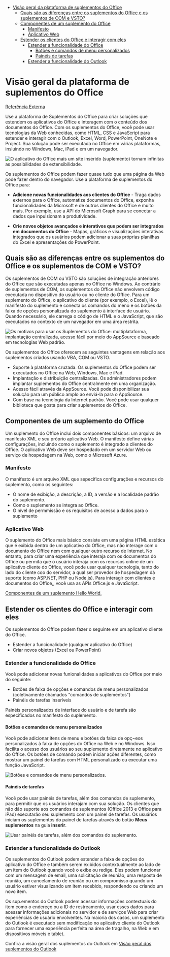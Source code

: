- [Visão geral da plataforma de suplementos do Office](#visão-geral-da-plataforma-de-suplementos-do-office)
	- [Quais são as diferenças entre os suplementos do Office e os suplementos de COM e VSTO?](#quais-são-as-diferenças-entre-os-suplementos-do-office-e-os-suplementos-de-com-e-vsto)
	- [Componentes de um suplemento do Office](#componentes-de-um-suplemento-do-office)
		- [Manifesto](#manifesto)
		- [Aplicativo Web](#aplicativo-web)
	- [Estender os clientes do Office e interagir com eles](#estender-os-clientes-do-office-e-interagir-com-eles)
		- [Estender a funcionalidade do Office](#estender-a-funcionalidade-do-office)
			- [Botões e comandos de menu personalizados](#botões-e-comandos-de-menu-personalizados)
			- [Painéis de tarefas](#painéis-de-tarefas)
		- [Estender a funcionalidade do Outlook](#estender-a-funcionalidade-do-outlook)

# Visão geral da plataforma de suplementos do Office

[Referência Externa](https://learn.microsoft.com/pt-br/office/dev/add-ins/overview/office-add-ins)

Use a plataforma de Suplementos do Office para criar soluções que estendem os aplicativos do Office e interagem com o conteúdo dos documentos do Office. Com os suplementos do Office, você pode usar tecnologias da Web conhecidas, como HTML, CSS e JavaScript para estender e interagir com o Outlook, Excel, Word, PowerPoint, OneNote e Project. Sua solução pode ser executada no Office em várias plataformas, insluindo no Windows, Mac, iPad e em um navegador.

![O aplicativo do Office mais um site inserido (suplemento) tornam infinitas as possibilidades de extensibilidade.](../assets/images/addins-overview.png)

Os suplementos do Office podem fazer quase tudo que uma página da Web pode fazer dentro do navegador. Use a plataforma de suplementos do Office para:

- **Adicione novas funcionalidades aos clientes do Office** - Traga dados externos para o Office, automatize documentos do Office, exponha funcionalidades da Microsoft e de outros clientes do Office e muito mais. Por exemplo, use a API do Microsoft Graph para se conectar a dados que inpulsionam a produtividade.

- **Crie novos objetos avançados e interativos que podem ser integrados em documentos do Office** - Mapas, gráficos e visualizações interativas integrados que os usuários podem adicionar a suas próprias planilhas do Excel e apresentações do PowerPoint.

## Quais são as diferenças entre os suplementos do Office e os suplementos de COM e VSTO?

Os suplementos de COM ou VSTO são soluções de integração anteriores do Office que são executadas apenas no Office no Windows. Ao contrário de suplementos de COM, os suplementos do Office não envolvem código executada no dispositivo do usuário ou no cliente do Office. Para um suplemento do Office, o aplicativo do cliente (por exemplo, o Excel), lê o manifesto do suplemento e conecta os comandos do meno e os botões da faixa de opções personalizada do suplemento à interface de usuário. Quando necessário, ele carrega o código de HTML e o JavaScript, que são executados no contexto de um navegador em uma área restrita.

![Os motivos para usar os Suplementos do Office: multiplataforma, implantação centralizada, acesso fácil por meio do AppSource e baseado em tecnologias Web padrão.](../assets/images/why.png)

Os suplementos do Office oferecem as seguintes vantagens em relação aos suplementos criados usando VBA, COM ou VSTO.

- Suporte à plataforma cruzada. Os suplementos do Office podem ser executados no Office na Web, Windows, Mac e iPad.
- Implantação e distribuição centralizadas. Os administradores podem implantar suplementos do Office centralmente em uma organização.
- Acesso fácil através da AppSource. Você pode disponibilizar sua solução para um público amplo ao enviá-la para o AppSource.
- Com base na tecnologia da Internet padrão. Você pode usar qualquer biblioteca que gosta para criar suplementos do Office.

## Componentes de um suplemento do Office

Um suplemento do Office inclui dois componentes básicos: um arquivo de manifesto XML e seu próprio aplicativo Web. O manifesto define várias configurações, incluindo como o suplemento é integrado a clientes do Office. O aplicativo Web deve ser hospedado em um servidor Web ou serviço de hospedagem na Web, como o Microsoft Azure.

### Manifesto

O manifesto é um arquivo XML que sepecifica configurações e recursos do suplemento, como os seguintes:

- O nome de exibição, a descrição, a ID, a versão e a localidade padrão do suplemento.
- Como o suplemento se integra ao Office.
- O nível de permmissão e os requisitos de acesso a dados para o suplemento

### Aplicativo Web

O suplemento do Office mais básico consiste em uma página HTML estática que é exibida dentro de um aplicativo do Office, mas não interage com o documento do Office nem com qualquer outro recurso de Internet. No entanto, para criar uma experiência que interaja com os documentos do Office ou permita que o usuário interaja com os recursos online de um aplicativo cliente do Office, você pode usar qualquer tecnologia, tanto do lado do cliente coo do servidor, a qual ser provedor de hospedagem dá suporte (como ASP.NET, PHP ou Node.js). Para interagir com clientes e documentos do Office,, você usa as APIs Office.js e JavaScript.

[Componentes de um suplemento Hello World.](../assets/images/about-addins-componentshelloworldoffice.png)

## Estender os clientes do Office e interagir com eles

Os suplementos do Office podem fazer o seguinte em um aplicativo cliente do Office.

- Estender a funcionalidade (qualquer aplicativo do Office)
- Criar novos objetos (Excel ou PowerPoint)

### Estender a funcionalidade do Office

Você pode adicionar novas funionalidades a aplicativos do Office por meio do seguinte:

- Botões de faixa de opções e comandos de menu personalizados (coletivamente chamados "comandos de suplementos")
- Painéis de tarefas inseríveis

Painéis personalizados de interface do usuário e de tarefa são especificados no manifesto do suplemento.

#### Botões e comandos de menu personalizados

Você pode adicionar itens de menu e botões da faixa de opç~eos personalizados à faixa de opções do Office na Web e no Windows. Isso facilita o acesso dos usuários ao seu suplemento diretamente no aplicativo do Office. Os botões de comando podem iniciar ações diferentes, como mostrar um painel de tarefas com HTML personalizado ou executar uma função JavaScript.

![Botões e comandos de menu personalizados.](../assets/images/about-addins-addincommands.png)

#### Painéis de tarefas

Você pode usar painéis de tarefas, além dos comandos de suplemento, para permitir que os usuários interajam com sua solução. Os clientes que não dão suporte aos comandos de suplementos (Office 2013 e Office para iPad) executarão seu suplemento com um painel de tarefas. Os usuários iniciam os suplementos do painel de tarefas através do botão **Meus suplementos** na guia **inserir**.

![Usar painéis de tarefas, além dos comandos do suplemento.](../assets/images/about-addins-taskpane.png)

### Estender a funcionalidade do Outlook

Os suplementos do Outlook podem estender a faixa de opções do aplicativo do Office e também serem exibidos contextualmente ao lado de um item do Outlook quando você o exibe ou redige. Eles podem funcionar com um mensagem de email, uma solicitação de reunião, uma resposta de reunião, um cancelamento de reunião ou um compromisso quando um usuário estiver visualizando um item recebido, respondendo ou criando um novo item.

Os sup.ementos do Outlook podem acessar informações contextuais do item como o endereço ou a ID de restreamento, usar esses dados para acessar informações adicionais no servidor e de serviços Web para criar experiências de usuário envolventes. Na maioria dos casos, um suplemento do Outlook é executado sem modificação no aplicativo cliente do Outlook para fornecer uma experiência perfeita na área de tragalho, na Web e em dispositivos móveis e tablet.

Confira a visão geral dos suplementos do Outlook em [Visão geral dos suplementos do Outlook](https://learn.microsoft.com/pt-br/office/dev/add-ins/outlook/outlook-add-ins-overview)